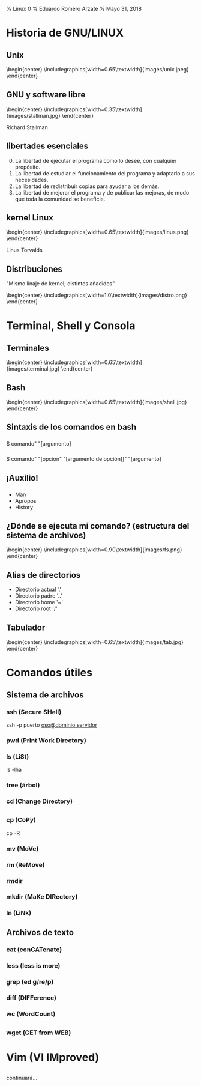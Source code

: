 % Linux 0
% Eduardo Romero Arzate
% Mayo 31, 2018

# Historia de GNU/LINUX
##  Unix

\begin{center}
\includegraphics[width=0.65\textwidth]{images/unix.jpeg}
\end{center}

##  GNU y software libre

\begin{center}
\includegraphics[width=0.35\textwidth]{images/stallman.jpg}
\end{center}

Richard Stallman

## libertades esenciales

0. La libertad de ejecutar el programa como lo desee, con cualquier propósito.
1. La libertad de estudiar el funcionamiento del programa y adaptarlo a sus necesidades.
2. La libertad de redistribuir copias para ayudar a los demás.
3. La libertad de mejorar el programa y de publicar las mejoras, de modo que toda la comunidad se beneficie.

##  kernel Linux

\begin{center}
\includegraphics[width=0.65\textwidth]{images/linus.png}
\end{center}

Linus Torvalds

##  Distribuciones

"Mismo linaje de kernel; distintos añadidos"

\begin{center}
\includegraphics[width=1.0\textwidth]{images/distro.png}
\end{center}

# Terminal, Shell y Consola

## Terminales

\begin{center}
\includegraphics[width=0.65\textwidth]{images/terminal.jpg}
\end{center}

## Bash

\begin{center}
\includegraphics[width=0.65\textwidth]{images/shell.jpg}
\end{center}

## Sintaxis de los comandos en bash

###
$ comando" "[argumento]

###
$ comando" "[opción" "[argumento de opción]]" "[argumento]

## ¡Auxilio!

###

- Man
- Apropos
- History

## ¿Dónde se ejecuta mi comando? (estructura del sistema de archivos)

\begin{center}
\includegraphics[width=0.90\textwidth]{images/fs.png}
\end{center}

## Alias de directorios

- Directorio actual '.'
- Directorio padre  '..'
- Directorio home   '~'
- Directorio root   '/'

## Tabulador

\begin{center}
\includegraphics[width=0.65\textwidth]{images/tab.jpg}
\end{center}

# Comandos útiles

## Sistema de archivos

### ssh (Secure SHell)

ssh -p puerto oso@dominio.servidor

### pwd (Print Work Directory)

### ls  (LiSt)

ls -lha

### tree (árbol)

### cd (Change Directory)

##
### cp (CoPy)

cp -R

### mv (MoVe)

### rm (ReMove)

### rmdir

### mkdir (MaKe DIRectory)

### ln (LiNk)


## Archivos de texto

### cat (conCATenate)

### less (less is more)

### grep (ed g/re/p)

### diff (DIFFerence)

### wc   (WordCount)

##
### wget (GET from WEB)

# Vim (VI IMproved)
##
continuará...





